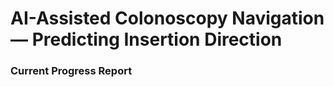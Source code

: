 # AI-Assisted Colonoscopy Navigation — Predicting Insertion Direction
### Current Progress Report



